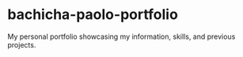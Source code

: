 # bachicha-paolo-portfolio
 My personal portfolio showcasing my information, skills, and previous projects.
